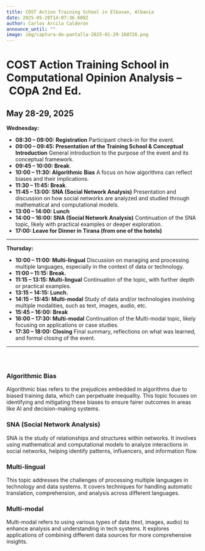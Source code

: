 ```yaml
---
title: COST Action Training School in Elbasan, Albania
date: 2025-05-28T14:07:36.608Z
author: Carlos Arcila Calderón
announce_until: ""
image: img/captura-de-pantalla-2025-01-29-160726.png
---
```

# **COST Action Training School in Computational Opinion Analysis – COpA** 2nd Ed.

## **May 28-29, 2025** 



**Wednesday:**

* **08:30 – 09:00: Registration** Participant check-in for the event.
* **09:00 – 09:45: Presentation of the Training School & Conceptual Introduction** General introduction to the purpose of the event and its conceptual framework.
* **09:45 – 10:00: Break**.
* **10:00 – 11:30: Algorithmic Bias** A focus on how algorithms can reflect biases and their implications.
* **11:30 – 11:45: Break**.
* **11:45 – 13:00: SNA (Social Network Analysis)** Presentation and discussion on how social networks are analyzed and studied through mathematical and computational models.
* **13:00 – 14:00: Lunch** 
* **14:00 – 16:00: SNA (Social Network Analysis)** Continuation of the SNA topic, likely with practical examples or deeper exploration.
* **17:00: Leave for Dinner in Tirana (from one of the hotels)**

- - -

**Thursday:**

* **10:00 – 11:00: Multi-lingual** Discussion on managing and processing multiple languages, especially in the context of data or technology.
* **11:00 – 11:15: Break.**
* **11:15 – 13:15: Multi-lingual** Continuation of the topic, with further depth or practical examples.
* **13:15 – 14:15: Lunch.**
* **14:15 – 15:45: Multi-modal** Study of data and/or technologies involving multiple modalities, such as text, images, audio, etc.
* **15:45 – 16:00: Break** 
* **16:00 – 17:30: Multi-modal** Continuation of the Multi-modal topic, likely focusing on applications or case studies.
* **17:30 – 18:00: Closing** Final summary, reflections on what was learned, and formal closing of the event.

- - -

###  ﻿

### **Algorithmic Bias**

Algorithmic bias refers to the prejudices embedded in algorithms due to biased training data, which can perpetuate inequality. This topic focuses on identifying and mitigating these biases to ensure fairer outcomes in areas like AI and decision-making systems.

### **SNA (Social Network Analysis)**

SNA is the study of relationships and structures within networks. It involves using mathematical and computational models to analyze interactions in social networks, helping identify patterns, influencers, and information flow.

### **Multi-lingual**

This topic addresses the challenges of processing multiple languages in technology and data systems. It covers techniques for handling automatic translation, comprehension, and analysis across different languages.

### **Multi-modal**

Multi-modal refers to using various types of data (text, images, audio) to enhance analysis and understanding in tech systems. It explores applications of combining different data sources for more comprehensive insights.